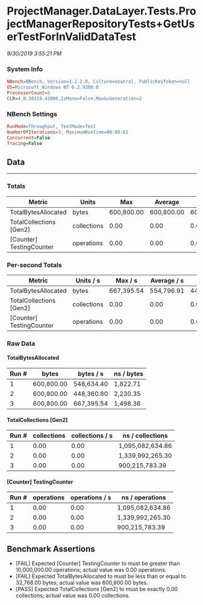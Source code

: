 ﻿# ProjectManager.DataLayer.Tests.ProjectManagerRepositoryTests+GetUserTestForInValidDataTest
_9/30/2019 3:55:21 PM_
### System Info
```ini
NBench=NBench, Version=1.2.2.0, Culture=neutral, PublicKeyToken=null
OS=Microsoft Windows NT 6.2.9200.0
ProcessorCount=8
CLR=4.0.30319.42000,IsMono=False,MaxGcGeneration=2
```

### NBench Settings
```ini
RunMode=Throughput, TestMode=Test
NumberOfIterations=3, MaximumRunTime=00:00:01
Concurrent=False
Tracing=False
```

## Data
-------------------

### Totals
|          Metric |           Units |             Max |         Average |             Min |          StdDev |
|---------------- |---------------- |---------------- |---------------- |---------------- |---------------- |
|TotalBytesAllocated |           bytes |      600,800.00 |      600,800.00 |      600,800.00 |            0.00 |
|TotalCollections [Gen2] |     collections |            0.00 |            0.00 |            0.00 |            0.00 |
|[Counter] TestingCounter |      operations |            0.00 |            0.00 |            0.00 |            0.00 |

### Per-second Totals
|          Metric |       Units / s |         Max / s |     Average / s |         Min / s |      StdDev / s |
|---------------- |---------------- |---------------- |---------------- |---------------- |---------------- |
|TotalBytesAllocated |           bytes |      667,395.54 |      554,796.91 |      448,360.80 |      109,647.33 |
|TotalCollections [Gen2] |     collections |            0.00 |            0.00 |            0.00 |            0.00 |
|[Counter] TestingCounter |      operations |            0.00 |            0.00 |            0.00 |            0.00 |

### Raw Data
#### TotalBytesAllocated
|           Run # |           bytes |       bytes / s |      ns / bytes |
|---------------- |---------------- |---------------- |---------------- |
|               1 |      600,800.00 |      548,634.40 |        1,822.71 |
|               2 |      600,800.00 |      448,360.80 |        2,230.35 |
|               3 |      600,800.00 |      667,395.54 |        1,498.36 |

#### TotalCollections [Gen2]
|           Run # |     collections | collections / s |ns / collections |
|---------------- |---------------- |---------------- |---------------- |
|               1 |            0.00 |            0.00 |1,095,082,634.86 |
|               2 |            0.00 |            0.00 |1,339,992,265.30 |
|               3 |            0.00 |            0.00 |  900,215,783.39 |

#### [Counter] TestingCounter
|           Run # |      operations |  operations / s | ns / operations |
|---------------- |---------------- |---------------- |---------------- |
|               1 |            0.00 |            0.00 |1,095,082,634.86 |
|               2 |            0.00 |            0.00 |1,339,992,265.30 |
|               3 |            0.00 |            0.00 |  900,215,783.39 |


## Benchmark Assertions

* [FAIL] Expected [Counter] TestingCounter to must be greater than 10,000,000.00 operations; actual value was 0.00 operations.
* [FAIL] Expected TotalBytesAllocated to must be less than or equal to 32,768.00 bytes; actual value was 600,800.00 bytes.
* [PASS] Expected TotalCollections [Gen2] to must be exactly 0.00 collections; actual value was 0.00 collections.

